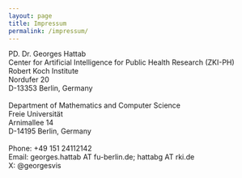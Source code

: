 ```yaml
---
layout: page
title: Impressum
permalink: /impressum/
---  
```



PD. Dr. Georges Hattab <br/>
Center for Artificial Intelligence for Public Health Research (ZKI-PH) <br/>
Robert Koch Institute <br/>
Nordufer 20 <br/>
D-13353 Berlin, Germany <br/>
<br/>
Department of Mathematics and Computer Science <br/>
Freie Universität <br/>
Arnimallee 14 <br/>
D-14195 Berlin, Germany <br/>
<br/>
Phone: +49 151 24112142<br/>
Email: georges.hattab AT fu-berlin.de; hattabg AT rki.de <br/>
X: @georgesvis <br/>
